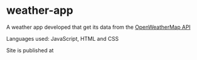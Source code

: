 # weather-app

<p>A weather app developed that get its data from the <a href="https://openweathermap.org/api">OpenWeatherMap API</a></p>
<p>Languages used: JavaScript, HTML and CSS</p>
<p>Site is published at <a href="https://alexmg28.github.io/JS-pro/"JS-project</a></p>
